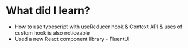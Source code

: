 # What did I learn?
- How to use typescript with useReducer hook & Context API & uses of custom hook is also noticeable
- Used a new React component library - FluentUI 
